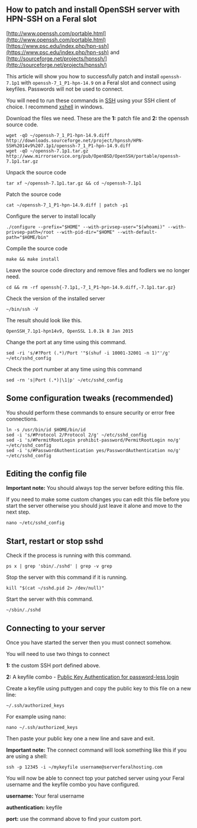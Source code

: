 
How to patch and install OpenSSH server with HPN-SSH on a Feral slot
---

[http://www.openssh.com/portable.html](http://www.openssh.com/portable.html)
[https://www.psc.edu/index.php/hpn-ssh](https://www.psc.edu/index.php/hpn-ssh) and [http://sourceforge.net/projects/hpnssh/](http://sourceforge.net/projects/hpnssh/)

This article will show you how to successfully patch and install `openssh-7.1p1` with `openssh-7_1_P1-hpn-14.9` on a Feral slot and connect using keyfiles. Passwords will not be used to connect.

You will need to run these commands in [SSH](https://github.com/feralhosting/feralfilehosting/blob/master/Feral%20Wiki/SSH/SSH%20Guide%20-%20The%20Basics/readme.md) using your SSH client of choice. I recommend [xshell](https://github.com/feralhosting/feralfilehosting/blob/master/Feral%20Wiki/SSH/XShell%20-%20SSH%20-%20Private%20Keys%20-%20SSH%20tunnels/readme.md) in windows.

Download the files we need. These are the **1:** patch file and **2:** the openssh source code.

~~~
wget -qO ~/openssh-7_1_P1-hpn-14.9.diff http://downloads.sourceforge.net/project/hpnssh/HPN-SSH%2014v9%207.1p1/openssh-7_1_P1-hpn-14.9.diff
wget -qO ~/openssh-7.1p1.tar.gz http://www.mirrorservice.org/pub/OpenBSD/OpenSSH/portable/openssh-7.1p1.tar.gz
~~~

Unpack the source code

~~~
tar xf ~/openssh-7.1p1.tar.gz && cd ~/openssh-7.1p1
~~~

Patch the source code

~~~
cat ~/openssh-7_1_P1-hpn-14.9.diff | patch -p1
~~~

Configure the server to install locally

~~~
./configure --prefix="$HOME" --with-privsep-user="$(whoami)" --with-privsep-path=/root --with-pid-dir="$HOME" --with-default-path="$HOME/bin"
~~~

Compile the source code

~~~
make && make install
~~~

Leave the source code directory and remove files and fodlers we no longer need.

~~~
cd && rm -rf openssh{-7.1p1,-7_1_P1-hpn-14.9.diff,-7.1p1.tar.gz}
~~~

Check the version of the installed server

~~~
~/bin/ssh -V
~~~

The result should look like this.

~~~
OpenSSH_7.1p1-hpn14v9, OpenSSL 1.0.1k 8 Jan 2015
~~~

Change the port at any time using this command.

~~~
sed -ri 's/#?Port (.*)/Port '"$(shuf -i 10001-32001 -n 1)"'/g' ~/etc/sshd_config
~~~

Check the port number at any time using this command

~~~
sed -rn 's|Port (.*)|\1|p' ~/etc/sshd_config
~~~

Some configuration tweaks (recommended)
---

You should perform these commands to ensure security or error free connections.

~~~
ln -s /usr/bin/id $HOME/bin/id
sed -i 's/#Protocol 2/Protocol 2/g' ~/etc/sshd_config
sed -i 's/#PermitRootLogin prohibit-password/PermitRootLogin no/g' ~/etc/sshd_config
sed -i 's/#PasswordAuthentication yes/PasswordAuthentication no/g' ~/etc/sshd_config

~~~

Editing the config file
---

**Important note:** You should always top the server before editing this file.

If you need to make some custom changes you can edit this file before you start the server otherwise you should just leave it alone and move to the next step.
 
~~~
nano ~/etc/sshd_config
~~~

Start, restart or stop sshd
---

Check if the process is running with this command.

~~~
ps x | grep 'sbin/./sshd' | grep -v grep
~~~

Stop the server with this command if it is running.

~~~
kill "$(cat ~/sshd.pid 2> /dev/null)"
~~~

Start the server with this command.

~~~
~/sbin/./sshd
~~~

Connecting to your server
---

Once you have started the server then you must connect somehow.

You will need to use two things to connect

**1:** the custom SSH port defined above.

**2:** A keyfile combo - [Public Key Authentication for password-less login](https://github.com/feralhosting/feralfilehosting/blob/master/Feral%20Wiki/SSH/Public%20Key%20Authentication%20for%20password-less%20login/readme.md)

Create a keyfile using puttygen and copy the public key to this file on a new line:

~~~
~/.ssh/authorized_keys
~~~

For example using nano:


~~~
nano ~/.ssh/authorized_keys
~~~

Then paste your public key one a new line and save and exit.

**Important note:** The connect command will look something like this if you are using a shell:

~~~
ssh -p 12345 -i ~/mykeyfile username@serverferalhosting.com
~~~

You will now be able to connect top your patched server using your Feral username and the keyfile combo you have configured.

**username:** Your feral username

**authentication:** keyfile

**port:** use the command above to find your custom port.



